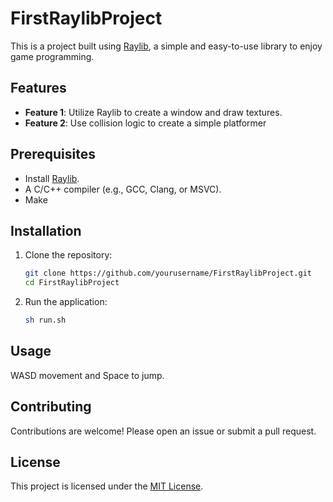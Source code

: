 # FirstRaylibProject

This is a project built using [Raylib](https://www.raylib.com/), a simple and easy-to-use library to enjoy game programming.

## Features

- **Feature 1**: Utilize Raylib to create a window and draw textures.
- **Feature 2**: Use collision logic to create a simple platformer

## Prerequisites

- Install [Raylib](https://github.com/raysan5/raylib#installation).
- A C/C++ compiler (e.g., GCC, Clang, or MSVC).
- Make

## Installation

1. Clone the repository:
    ```bash
    git clone https://github.com/yourusername/FirstRaylibProject.git
    cd FirstRaylibProject
    ```

2. Run the application:
    ```bash
    sh run.sh
    ```

## Usage

WASD movement and Space to jump.

## Contributing

Contributions are welcome! Please open an issue or submit a pull request.

## License

This project is licensed under the [MIT License](LICENSE).